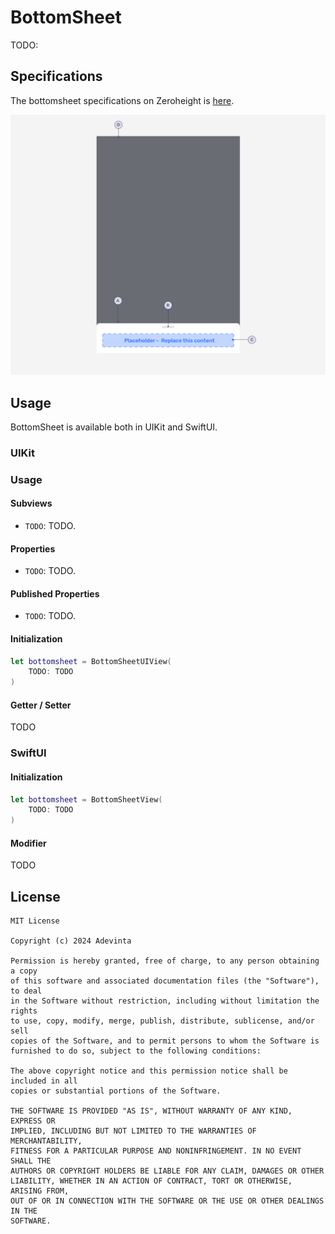 
# BottomSheet

TODO: 

## Specifications

The bottomsheet specifications on Zeroheight is [here](TODO:).

![Figma anatomy](https://github.com/adevinta/spark-ios-component-bottom-sheet/blob/main/.github/assets/anatomy.png)

## Usage

BottomSheet is available both in UIKit and SwiftUI.

### UIKit

### Usage

#### Subviews

* `TODO`: TODO.

#### Properties

* `TODO`: TODO.

#### Published Properties

* `TODO`: TODO.

#### Initialization

```swift
let bottomsheet = BottomSheetUIView(
    TODO: TODO
)
```

#### Getter / Setter

TODO


### SwiftUI

#### Initialization

```swift
let bottomsheet = BottomSheetView(
    TODO: TODO
)
```

#### Modifier

TODO

## License

```
MIT License

Copyright (c) 2024 Adevinta

Permission is hereby granted, free of charge, to any person obtaining a copy
of this software and associated documentation files (the "Software"), to deal
in the Software without restriction, including without limitation the rights
to use, copy, modify, merge, publish, distribute, sublicense, and/or sell
copies of the Software, and to permit persons to whom the Software is
furnished to do so, subject to the following conditions:

The above copyright notice and this permission notice shall be included in all
copies or substantial portions of the Software.

THE SOFTWARE IS PROVIDED "AS IS", WITHOUT WARRANTY OF ANY KIND, EXPRESS OR
IMPLIED, INCLUDING BUT NOT LIMITED TO THE WARRANTIES OF MERCHANTABILITY,
FITNESS FOR A PARTICULAR PURPOSE AND NONINFRINGEMENT. IN NO EVENT SHALL THE
AUTHORS OR COPYRIGHT HOLDERS BE LIABLE FOR ANY CLAIM, DAMAGES OR OTHER
LIABILITY, WHETHER IN AN ACTION OF CONTRACT, TORT OR OTHERWISE, ARISING FROM,
OUT OF OR IN CONNECTION WITH THE SOFTWARE OR THE USE OR OTHER DEALINGS IN THE
SOFTWARE.
```
